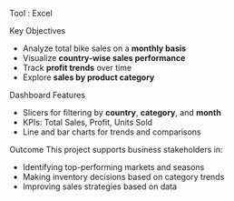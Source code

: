 Tool : 
Excel

Key Objectives
- Analyze total bike sales on a **monthly basis**
- Visualize **country-wise sales performance**
- Track **profit trends** over time
- Explore **sales by product category**

Dashboard Features
- Slicers for filtering by **country**, **category**, and **month**
- KPIs: Total Sales, Profit, Units Sold
- Line and bar charts for trends and comparisons

Outcome
This project supports business stakeholders in:
- Identifying top-performing markets and seasons
- Making inventory decisions based on category trends
- Improving sales strategies based on data
